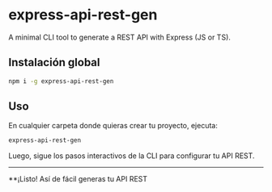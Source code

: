 # express-api-rest-gen

A minimal CLI tool to generate a REST API with Express (JS or TS).

## Instalación global

```sh
npm i -g express-api-rest-gen
```

## Uso

En cualquier carpeta donde quieras crear tu proyecto, ejecuta:

```sh
express-api-rest-gen
```

Luego, sigue los pasos interactivos de la CLI para configurar tu API REST.

---

**¡Listo! Así de fácil generas tu API REST